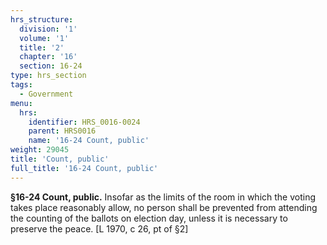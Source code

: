 ```yaml
---
hrs_structure:
  division: '1'
  volume: '1'
  title: '2'
  chapter: '16'
  section: 16-24
type: hrs_section
tags:
  - Government
menu:
  hrs:
    identifier: HRS_0016-0024
    parent: HRS0016
    name: '16-24 Count, public'
weight: 29045
title: 'Count, public'
full_title: '16-24 Count, public'
---
```

**§16-24 Count, public.** Insofar as the limits of the room in which the voting takes place reasonably allow, no person shall be prevented from attending the counting of the ballots on election day, unless it is necessary to preserve the peace. [L 1970, c 26, pt of §2]